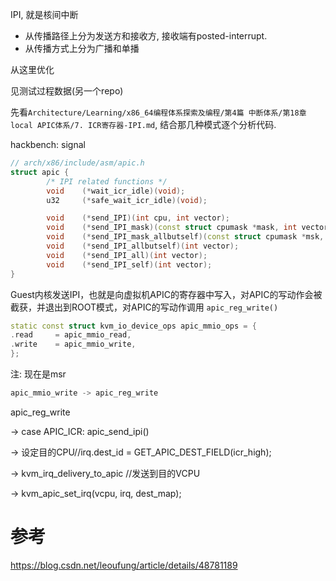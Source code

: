 
IPI, 就是核间中断
* 从传播路径上分为发送方和接收方, 接收端有posted-interrupt.
* 从传播方式上分为广播和单播

从这里优化


见测试过程数据(另一个repo)

先看`Architecture/Learning/x86_64编程体系探索及编程/第4篇 中断体系/第18章 local APIC体系/7. ICR寄存器-IPI.md`, 结合那几种模式逐个分析代码.




hackbench: signal




```cpp
// arch/x86/include/asm/apic.h
struct apic {
        /* IPI related functions */
        void    (*wait_icr_idle)(void);
        u32     (*safe_wait_icr_idle)(void);

        void    (*send_IPI)(int cpu, int vector);
        void    (*send_IPI_mask)(const struct cpumask *mask, int vector);
        void    (*send_IPI_mask_allbutself)(const struct cpumask *msk, int vec);
        void    (*send_IPI_allbutself)(int vector);
        void    (*send_IPI_all)(int vector);
        void    (*send_IPI_self)(int vector);
}
```


Guest内核发送IPI，也就是向虚拟机APIC的寄存器中写入，对APIC的写动作会被截获，并退出到ROOT模式，对APIC的写动作调用 `apic_reg_write()`


```cpp
static const struct kvm_io_device_ops apic_mmio_ops = {
.read     = apic_mmio_read,
.write    = apic_mmio_write,
};
```

注: 现在是msr

```cpp
apic_mmio_write -> apic_reg_write
```


apic_reg_write 

-> case APIC_ICR: apic_send_ipi() 

-> 设定目的CPU//irq.dest_id = GET_APIC_DEST_FIELD(icr_high); 

-> kvm_irq_delivery_to_apic //发送到目的VCPU 

-> kvm_apic_set_irq(vcpu, irq, dest_map);

# 参考

https://blog.csdn.net/leoufung/article/details/48781189